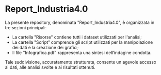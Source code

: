 # Report_Industria4.0

La presente repository, denominata "Report_Industria4.0", è organizzata in tre sezioni principali:

- La cartella "Risorse" contiene tutti i dataset utilizzati per l'analisi;
- La cartella "Script" comprende gli script utilizzati per la manipolazione dei dati e la creazione dei grafici;
- Il file "Infografica.pdf" rappresenta una sintesi dell'indagine condotta.

Tale suddivisione, accuratamente strutturata, consente un agevole accesso ai dati, alle analisi svolte e ai risultati ottenuti.
